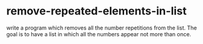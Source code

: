# remove-repeated-elements-in-list
write a program which removes all the number repetitions from the list. The goal is to have a list in which all the numbers appear not more than once.

